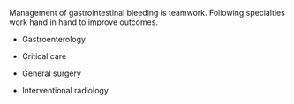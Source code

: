 Management of gastrointestinal bleeding is teamwork. Following specialties work hand in hand to improve outcomes.

- Gastroenterology

- Critical care

- General surgery

- Interventional radiology